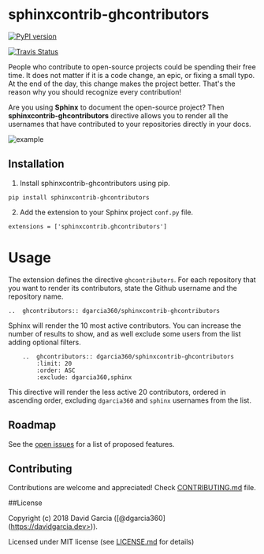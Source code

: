 # sphinxcontrib-ghcontributors


[![PyPI version](https://badge.fury.io/py/sphinxcontrib-ghcontributors.svg)](https://badge.fury.io/py/sphinxcontrib-ghcontributors)

[![Travis Status](https://travis-ci.org/dgarcia360/sphinxcontrib-ghcontributors.svg?branch=master)](https://travis-ci.org/dgarcia360/sphinxcontrib-ghcontributors)


People who contribute to open-source projects could be spending their free time.
It does not matter if it is a code change, an epic, or fixing a small typo.
At the end of the day, this change makes the project better.
That's the reason why you should recognize every contribution!

Are you using **Sphinx** to document the open-source project?
Then **sphinxcontrib-ghcontributors** directive allows you to render all the usernames that have contributed to your repositories directly in your docs.

![example](https://github.com/dgarcia360/sphinxcontrib-ghcontributors/blob/master/docs/_static/example.png)

## Installation

1. Install sphinxcontrib-ghcontributors using pip.

```
pip install sphinxcontrib-ghcontributors
```

2. Add the extension to your Sphinx project ``conf.py`` file.

```
extensions = ['sphinxcontrib.ghcontributors']
```

Usage
=====

The extension defines the directive `ghcontributors`. For each repository that you want to render its contributors, state the Github username and the repository name.

```
..  ghcontributors:: dgarcia360/sphinxcontrib-ghcontributors
```

Sphinx will render the 10 most active contributors. You can increase the number of results to show, and as well exclude some users from the list adding optional filters.

```
    ..  ghcontributors:: dgarcia360/sphinxcontrib-ghcontributors
        :limit: 20
        :order: ASC
        :exclude: dgarcia360,sphinx
```

This directive will render the less active 20 contributors, ordered in ascending order, excluding ``dgarcia360`` and ``sphinx`` usernames from the list.

## Roadmap

See the [open issues](https://github.com/dgarcia360/sphinxcontrib-ghcontributors/issues) for a list of proposed features.

## Contributing

Contributions are welcome and appreciated! Check [CONTRIBUTING.md](CONTRIBUTING.md) file.

##License

Copyright (c) 2018 David Garcia ([@dgarcia360] (https://davidgarcia.dev>)).

Licensed under MIT license (see [LICENSE.md](LICENSE.md) for details)